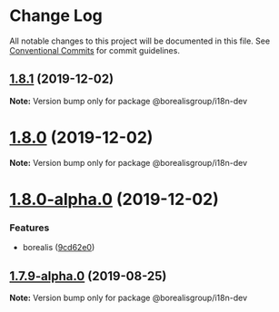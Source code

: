 # Change Log

All notable changes to this project will be documented in this file.
See [Conventional Commits](https://conventionalcommits.org) for commit guidelines.

## [1.8.1](https://github.com/borealisgroup/borealis/tree/master/packages/@borealisgroup/i18n-dev/compare/@borealisgroup/i18n-dev@1.8.0...@borealisgroup/i18n-dev@1.8.1) (2019-12-02)

**Note:** Version bump only for package @borealisgroup/i18n-dev





# [1.8.0](https://github.com/borealisgroup/borealis/tree/master/packages/@borealisgroup/i18n-dev/compare/@borealisgroup/i18n-dev@1.8.0-alpha.0...@borealisgroup/i18n-dev@1.8.0) (2019-12-02)

**Note:** Version bump only for package @borealisgroup/i18n-dev





# [1.8.0-alpha.0](https://github.com/borealisgroup/borealis/tree/master/packages/@borealisgroup/i18n-dev/compare/@borealisgroup/i18n-dev@1.7.9-alpha.0...@borealisgroup/i18n-dev@1.8.0-alpha.0) (2019-12-02)


### Features

* borealis ([9cd62e0](https://github.com/borealisgroup/borealis/tree/master/packages/@borealisgroup/i18n-dev/commit/9cd62e08da44be893507f69f85e3763609e2139f))






## [1.7.9-alpha.0](https://github.com/borealisgroup/borealis/tree/master/packages/@borealisgroup/i18n-dev/compare/@borealisgroup/i18n-dev@1.7.8...@borealisgroup/i18n-dev@1.7.9-alpha.0) (2019-08-25)

**Note:** Version bump only for package @borealisgroup/i18n-dev
